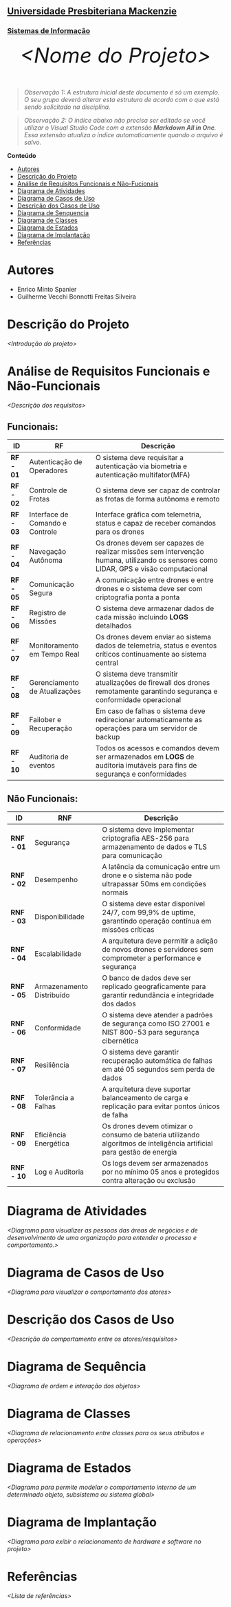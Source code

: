 <h2><a href= "https://www.mackenzie.br">Universidade Presbiteriana Mackenzie</a></h2>
<h3><a href= "https://www.mackenzie.br/graduacao/sao-paulo-higienopolis/sistemas-de-informacao">Sistemas de Informação</a></h3>


<font size="+12"><center>
*&lt;Nome do Projeto&gt;*
</center></font>

>*Observação 1: A estrutura inicial deste documento é só um exemplo. O seu grupo deverá alterar esta estrutura de acordo com o que está sendo solicitado na disciplina.*

>*Observação 2: O índice abaixo não precisa ser editado se você utilizar o Visual Studio Code com a extensão **Markdown All in One**. Essa extensão atualiza o índice automaticamente quando o arquivo é salvo.*

**Conteúdo**

- [Autores](#nome-alunos)
- [Descrição do Projeto](#introdução-do-projeto)
- [Análise de Requisitos Funcionais e Não-Fucionais](#descrição-dos-requisitos)
- [Diagrama de Atividades](#diagrama-de-atividades) 
- [Diagrama de Casos de Uso](#diagrama-de-comportamento-atores)
- [Descrição dos Casos de Uso](#descrição-das-funcões)
- [Diagrama de Senquencia](#diagrama-de-ordem-interações)
- [Diagrama de Classes](#diagrama-orientado-objetos)
- [Diagrama de Estados](#diagrama-estrutura-componente)
- [Diagrama de Implantação](#diagrama-de-hardware-software)
- [Referências](#referências)


# Autores

* Enrico Minto Spanier
* Guilherme Vecchi Bonnotti Freitas Silveira


# Descrição do Projeto

*&lt;Introdução do projeto&gt;*

# Análise de Requisitos Funcionais e Não-Funcionais
*&lt;Descrição dos requisitos&gt;*
   
## Funcionais:
 
|  ID | RF | Descrição |
|---|---|---|
| **RF - 01** | Autenticação de Operadores | O sistema deve requisitar a autenticação via biometria e autenticação multifator(MFA)|
| **RF - 02** | Controle de Frotas | O sistema deve ser capaz de controlar as frotas de forma autônoma e remoto| 
| **RF - 03** | Interface de Comando e Controle | Interface gráfica com telemetria, status e capaz de receber comandos para os drones |
| **RF - 04** | Navegação Autônoma | Os drones devem ser capazes de realizar missões sem intervenção humana, utilizando os sensores como LIDAR, GPS e visão computacional |
| **RF - 05** | Comunicação Segura | A comunicação entre drones e entre drones e o sistema deve ser com criptografia ponta a ponta |
| **RF - 06** | Registro de Missões | O sistema deve armazenar dados de cada missão incluindo **LOGS** detalhados |
| **RF - 07** | Monitoramento em Tempo Real | Os drones devem enviar ao sistema dados de telemetria, status e eventos críticos continuamente ao sistema central |
| **RF - 08** | Gerenciamento de Atualizações | O sistema deve transmitir atualizações de firewall dos drones remotamente garantindo segurança e conformidade operacional  |
| **RF - 09** | Failober e Recuperação | Em caso de falhas o sistema deve redirecionar automaticamente as operações para um servidor de backup |
| **RF - 10** | Auditoria de eventos | Todos os acessos e comandos devem ser armazenados em **LOGS** de auditoria imutáveis para fins de segurança e conformidades |


## Não Funcionais:

| ID | RNF | Descrição |
|---|---|---|
| **RNF - 01** | Segurança | O sistema deve implementar criptografia AES-256 para armazenamento de dados e TLS para comunicação |
| **RNF - 02** | Desempenho | A latência da comunicação entre um drone e o sistema não pode ultrapassar 50ms em condições normais | 
| **RNF - 03** | Disponibilidade | O sistema deve estar disponível 24/7, com 99,9% de uptime, garantindo operação contínua em missões críticas |
| **RNF - 04** |  Escalabilidade | A arquitetura deve permitir a adição de novos drones e servidores sem comprometer a performance e segurança |
| **RNF - 05** | Armazenamento Distribuído | O banco de dados deve ser replicado geograficamente para garantir redundância e integridade dos dados |
| **RNF - 06** | Conformidade | O sistema deve atender a padrões de segurança como ISO 27001 e NIST 800-53 para segurança cibernética |
| **RNF - 07** | Resiliência | O sistema deve garantir recuperação automática de falhas em até 05 segundos sem perda de dados |
| **RNF - 08** | Tolerância a Falhas | A arquitetura deve suportar balanceamento de carga e replicação para evitar pontos únicos de falha |
| **RNF - 09** | Eficiência Energética | Os drones devem otimizar o consumo de bateria utilizando algoritmos de inteligência artificial para gestão de energia |
| **RNF - 10** |  Log e Auditoria | Os logs devem ser armazenados por no mínimo 05 anos e protegidos contra alteração ou exclusão |

# Diagrama de Atividades

*&lt;Diagrama para visualizer as pessoas das áreas de negócios e de desenvolvimento de uma organização para entender o processo e comportamento.&gt;*

# Diagrama de Casos de Uso

*&lt;Diagrama para visualizar o comportamento dos atores&gt;*

# Descrição dos Casos de Uso

*&lt;Descrição do comportamento entre os atores/resquisitos&gt;*

# Diagrama de Sequência

*&lt;Diagrama de ordem e interação dos objetos&gt;*

# Diagrama de Classes

*&lt;Diagrama de relacionamento entre classes para os seus atributos e operações&gt;*

# Diagrama de Estados

*&lt;Diagrama para permite modelar o comportamento interno de um determinado objeto, subsistema ou sistema global&gt;*

# Diagrama de Implantação

*&lt;Diagrama para exibir o relacionamento de hardware e software no projeto&gt;*

# Referências

*&lt;Lista de referências&gt;*
